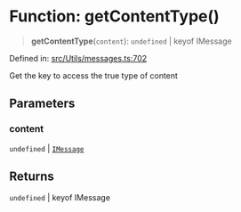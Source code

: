 # Function: getContentType()

> **getContentType**(`content`): `undefined` \| keyof IMessage

Defined in: [src/Utils/messages.ts:702](https://github.com/Fokusdotid/Baileys/blob/8399cb6fd4e55090cdf57b06ffaae3e8a88880fe/src/Utils/messages.ts#L702)

Get the key to access the true type of content

## Parameters

### content

`undefined` | [`IMessage`](../namespaces/proto/interfaces/IMessage.md)

## Returns

`undefined` \| keyof IMessage

